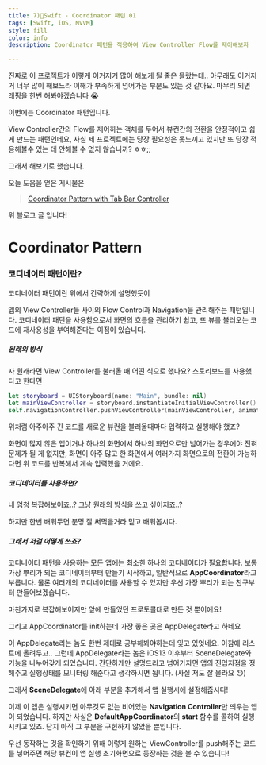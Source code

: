 ```yaml
---
title: 7)🍎Swift - Coordinator 패턴.01
tags: [Swift, iOS, MVVM]
style: fill
color: info
description: Coordinator 패턴을 적용하여 View Controller Flow를 제어해보자

---
```




진짜로 이 프로젝트가 이렇게 이거저거 많이 해보게 될 줄은 몰랐는데.. 아무래도 이거저거 너무 많이 해보느라 이해가 부족하게 넘어가는 부분도 있는 것 같아요. 마무리 되면 래핑을 한번 해봐야겠습니다 😭

이번에는 Coordinator 패턴입니다.

View Controller간의 Flow를 제어하는 객체를 두어서 뷰컨간의 전환을 안정적이고 쉽게 만드는 패턴인데요, 사실 제 프로젝트에는 당장 필요성은 못느끼고 있지만 또 당장 적용해볼수 있는 데 안해볼 수 없지 않습니까? ㅎㅎ;;

그래서 해보기로 했습니다.

오늘 도움을 얻은 게시물은

> [Coordinator Pattern with Tab Bar Controller](https://somevitalyz123.medium.com/coordinator-pattern-with-tab-bar-controller-33e08d39d7d)

위 블로그 글 입니다!

# Coordinator Pattern

### 코디네이터 패턴이란?

코디네이터 패턴이란 위에서 간략하게 설명했듯이

앱의 View Controller들 사이의 Flow Control과 Navigation을 관리해주는 패턴입니다. 코디네이터 패턴을 사용함으로서 화면의 흐름을 관리하기 쉽고, 또 뷰를 불러오는 코드에 재사용성을 부여해준다는 이점이 있습니다.



##### 원래의 방식

자 원래라면 View Controller를 불러올 때 어떤 식으로 했나요? 스토리보드를 사용했다고 한다면

~~~swift
let storyboard = UIStoryboard(name: "Main", bundle: nil)
let mainViewController = storyboard.instantiateInitialViewController() as! MainViewController
self.navigationController.pushViewController(mainViewController, animated: true)
~~~

위처럼 아주아주 긴 코드를 새로운 뷰컨을 불러올때마다 입력하고 실행해야 했죠?

화면이 많지 않은 앱이거나 하나의 화면에서 하나의 화면으로만 넘어가는 경우에야 전혀 문제가 될 게 없지만, 화면이 아주 많고 한 화면에서 여러가지 화면으로의 전환이 가능하다면 위 코드를 반복해서 계속 입력했을 거에요. 



##### 코디네이터를 사용하면?

<script src="https://gist.github.com/StanSign/7e78c70a93c51b47a626b103723a2d3d.js?file=Coordinator.swift"></script>

네 엄청 복잡해보이죠..? 그냥 원래의 방식을 쓰고 싶어지죠..?

하지만 한번 배워두면 분명 잘 써먹을거라 믿고 배워봅시다.



##### 그래서 저걸 어떻게 쓰죠?

코디네이터 패턴을 사용하는 모든 앱에는 최소한 하나의 코디네이터가 필요합니다. 보통 가장 뿌리가 되는 코디네이터부터 만들기 시작하고, 일반적으로 **AppCoordinator**라고 부릅니다. 물론 여러개의 코디네이터를 사용할 수 있지만 우선 가장 뿌리가 되는 친구부터 만들어보겠습니다.

<script src="https://gist.github.com/StanSign/7e78c70a93c51b47a626b103723a2d3d.js?file=AppCoordinator.swift"></script>

마찬가지로 복잡해보이지만 앞에 만들었던 프로토콜대로 만든 것 뿐이에요!

그리고 AppCoordinator를 init하는데 가장 좋은 곳은 AppDelegate라고 하네요

이 AppDelegate라는 놈도 한번 제대로 공부해봐야하는데 잊고 있엇네요. 이참에 리스트에 올려두고.. 그런데 AppDelegate라는 놈은 iOS13 이후부터 SceneDelegate와 기능을 나누어갖게 되었습니다. 간단하게만 설명드리고 넘어가자면 앱의 진입지점을 정해주고 실행상태를 모니터링 해준다고 생각하시면 됩니다. (사실 저도 잘 몰라요 😓)

그래서 **SceneDelegate**에 아래 부분을 추가해서 앱 실행시에 설정해줍시다!

<script src="https://gist.github.com/StanSign/7e78c70a93c51b47a626b103723a2d3d.js?file=SceneDelegate.swift"></script>

이제 이 앱은 실행시키면 아무것도 없는 비어있는 **Navigation Controller**만 띄우는 앱이 되었습니다. 하지만 사실은 **DefaultAppCoordinator**의 **start** 함수를 콜하여 실행시키고 있죠. 단지 아직 그 부분을 구현하지 않았을 뿐입니다.

<script src="https://gist.github.com/StanSign/7e78c70a93c51b47a626b103723a2d3d.js?file=showHomeFlow.swift"></script>

우선 동작하는 것을 확인하기 위해 이렇게 원하는 ViewController를 push해주는 코드를 넣어주면 해당 뷰컨이 앱 실행 초기화면으로 등장하는 것을 볼 수 있습니다!